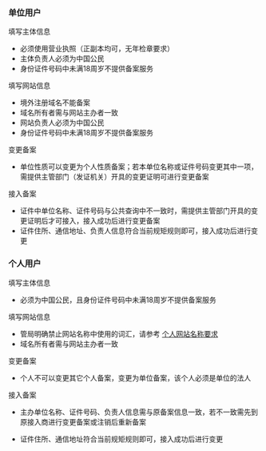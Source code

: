 

### 单位用户

填写主体信息

* 必须使用营业执照（正副本均可，无年检章要求）
* 主体负责人必须为中国公民
* 身份证件号码中未满18周岁不提供备案服务

填写网站信息

* 境外注册域名不能备案
* 域名所有者需与网站主办者一致
* 网站负责人必须为中国公民
* 身份证件号码中未满18周岁不提供备案服务

变更备案

* 单位性质可以变更为个人性质备案；若本单位名称或证件号码变更其中一项，需提供主管部门（发证机关）开具的变更证明可进行变更备案

接入备案

* 证件中单位名称、证件号码与公共查询中不一致时，需提供主管部门开具的变更证明后才可接入，接入成功后进行变更备案
* 证件住所、通信地址、负责人信息符合当前规矩规则即可，接入成功后进行变更

### 个人用户

填写主体信息

* 必须为中国公民，且身份证件号码中未满18周岁不提供备案服务

填写网站信息

* 管局明确禁止网站名称中使用的词汇，请参考 [个人网站名称要求](../备案基础知识/个人网站名称要求.md)
* 域名所有者需与网站主办者一致


变更备案

* 个人不可以变更其它个人备案，变更为单位备案，该个人必须是单位的法人
 
接入备案

* 主办单位名称、证件号码、负责人信息需与原备案信息一致，若不一致需先到原接入商进行变更备案或注销后重新备案
* 证件住所、通信地址符合当前规矩规则即可，接入成功后进行变更


  [1]: a